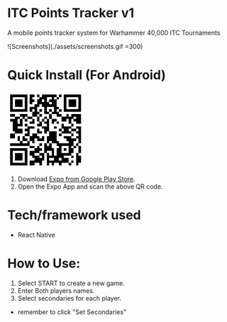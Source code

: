 # ITC Points Tracker v1
A mobile points tracker system for Warhammer 40,000 ITC Tournaments

![Screenshots](./assets/screenshots.gif =300)


# Quick Install (For Android)
![QR Image](./assets/img/expoQR.png)

1. Download [Expo from Google Play Store](https://play.google.com/store/apps/details?id=host.exp.exponent&hl=en_US). 
2. Open the Expo App and scan the above QR code.

# Tech/framework used
* React Native

# How to Use:
1. Select START to create a new game. 
2. Enter Both players names. 
3. Select secondaries for each player. 
  * remember to click "Set Secondaries"

